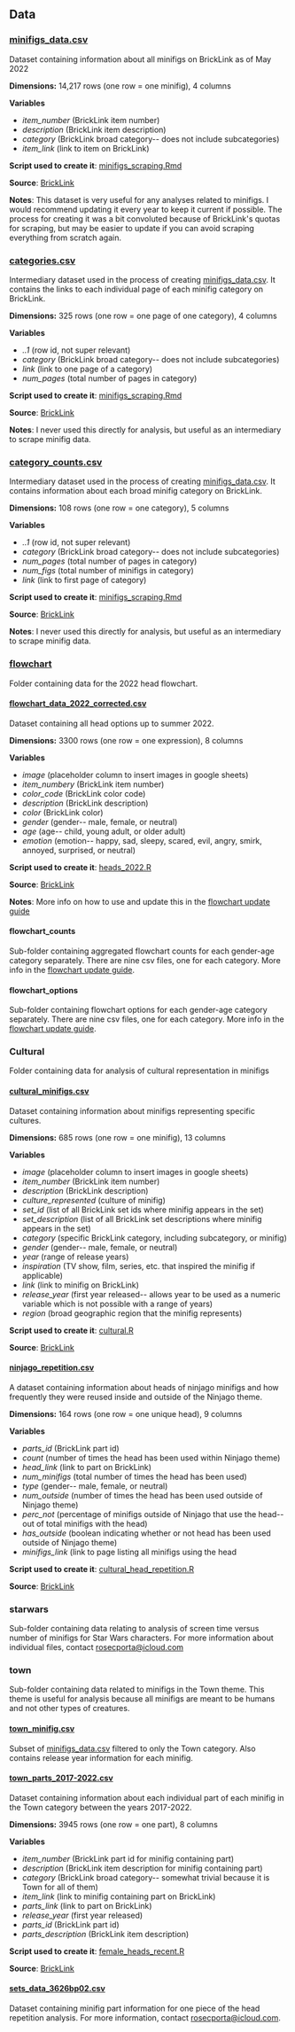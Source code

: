 ## Data

### [minifigs_data.csv](https://github.com/rporta23/WBI/blob/main/data/minifigs_data.csv) 

Dataset containing information about all minifigs on BrickLink as of May 2022

<b>Dimensions:</b> 14,217 rows (one row = one minifig), 4 columns

<b>Variables</b>
  * <i>item_number</i> (BrickLink item number)
  * <i>description</i> (BrickLink item description)
  * <i>category</i> (BrickLink broad category-- does not include subcategories)
  * <i>item_link</i> (link to item on BrickLink)

<b>Script used to create it</b>:
[minifigs_scraping.Rmd](https://github.com/rporta23/WBI/blob/main/minifigs/minifigs_scraping.Rmd)

<b>Source</b>:
[BrickLink](https://www.bricklink.com/catalogTree.asp?itemType=M)

<b>Notes</b>: This dataset is very useful for any analyses related to
minifigs. I would recommend updating it every year to keep it current if
possible. The process for creating it was a bit convoluted because of
BrickLink's quotas for scraping, but may be easier to update if you can
avoid scraping everything from scratch again.

### [categories.csv](https://github.com/rporta23/WBI/blob/main/data/categories.csv)

Intermediary dataset used in the process of creating
    [minifigs_data.csv](https://github.com/rporta23/WBI/blob/main/data/minifigs_data.csv).
    It contains the links to each individual page of each minifig
    category on BrickLink.

<b>Dimensions:</b> 325 rows (one row = one page of one category), 4
columns

<b>Variables</b>
  * <i>..1</i> (row id, not super relevant)
  * <i>category</i> (BrickLink broad category-- does not include subcategories)
  * <i>link</i> (link to one page of a category)
  * <i>num_pages</i> (total number of pages in category)

<b>Script used to create it</b>:
[minifigs_scraping.Rmd](https://github.com/rporta23/WBI/blob/main/minifigs/minifigs_scraping.Rmd)

<b>Source</b>:
[BrickLink](https://www.bricklink.com/catalogTree.asp?itemType=M)

<b>Notes</b>: I never used this directly for analysis, but useful as an
intermediary to scrape minifig data.

### [category_counts.csv](https://github.com/rporta23/WBI/blob/main/data/category_counts.csv)

Intermediary dataset used in the process of creating
    [minifigs_data.csv](https://github.com/rporta23/WBI/blob/main/data/minifigs_data.csv).
    It contains information about each broad minifig category on
    BrickLink.

<b>Dimensions:</b> 108 rows (one row = one category), 5 columns

<b>Variables</b>
  * <i>..1</i> (row id, not super relevant) 
  * <i>category</i> (BrickLink broad category-- does not include subcategories)
  * <i>num_pages</i> (total number of pages in category)
  * <i>num_figs</i> (total number of minifigs in category)
  * <i>link</i> (link to first page of category)

<b>Script used to create it</b>:
[minifigs_scraping.Rmd](https://github.com/rporta23/WBI/blob/main/minifigs/minifigs_scraping.Rmd)

<b>Source</b>:
[BrickLink](https://www.bricklink.com/catalogTree.asp?itemType=M)

<b>Notes</b>: I never used this directly for analysis, but useful as an
intermediary to scrape minifig data.

### [flowchart](https://github.com/rporta23/WBI/tree/main/data/flowchart)

Folder containing data for the 2022 head flowchart. 

#### [flowchart_data_2022_corrected.csv](https://github.com/rporta23/WBI/tree/main/data/flowchart/flowchart_data_2022_corrected.csv) 

Dataset containing all head options up to summer 2022.

<b>Dimensions:</b> 3300 rows (one row = one expression), 8 columns

<b>Variables</b>
  * <i>image</i> (placeholder column to insert images in google sheets) 
  * <i>item_numbery</i> (BrickLink item number)
  * <i>color_code</i> (BrickLink color code)
  * <i>description</i> (BrickLink description)
  * <i>color</i> (BrickLink color)
  * <i>gender</i> (gender-- male, female, or neutral)
  * <i>age</i> (age-- child, young adult, or older adult)
  * <i>emotion</i> (emotion-- happy, sad, sleepy, scared, evil, angry, smirk, annoyed, surprised, or neutral)

<b>Script used to create it</b>:
[heads_2022.R](https://github.com/rporta23/WBI/blob/main/flowchart_update/heads_2022.R)

<b>Source</b>:
[BrickLink](https://www.bricklink.com/catalogList.asp?catType=P&catString=238)

<b>Notes</b>: More info on how to use and update this in the [flowchart update guide](https://rporta23.github.io/WBI/flowchart_update/update_guide.html)

#### flowchart_counts

Sub-folder containing aggregated flowchart counts for each gender-age category separately. There are nine csv files, one for each category. More info in the [flowchart update guide](https://rporta23.github.io/WBI/flowchart_update/update_guide.html). 

#### flowchart_options

Sub-folder containing flowchart options for each gender-age category separately. There are nine csv files, one for each category. More info in the [flowchart update guide](https://rporta23.github.io/WBI/flowchart_update/update_guide.html).

### Cultural

Folder containing data for analysis of cultural representation in minifigs

#### [cultural_minifigs.csv](https://github.com/rporta23/WBI/blob/main/data/cultural/cultural_minifigs.csv)

Dataset containing information about minifigs representing specific cultures.

<b>Dimensions:</b> 685 rows (one row = one minifig), 13 columns

<b>Variables</b>
  * <i>image</i> (placeholder column to insert images in google sheets) 
  * <i>item_number</i> (BrickLink item number)
  * <i>description</i> (BrickLink description)
  * <i>culture_represented</i> (culture of minifig)
  * <i>set_id</i> (list of all BrickLink set ids where minifig appears in the set)
  * <i>set_description</i> (list of all BrickLink set descriptions where minifig appears in the set)
  * <i>category</i> (specific BrickLink category, including subcategory, or minifig)
  * <i>gender</i> (gender-- male, female, or neutral)
  * <i>year</i> (range of release years)
  * <i>inspiration</i> (TV show, film, series, etc. that inspired the minifig if applicable)
  * <i>link</i> (link to minifig on BrickLink)
  * <i>release_year</i> (first year released-- allows year to be used as a numeric variable which is not possible with a range of years)
  * <i>region</i> (broad geographic region that the minifig represents)

<b>Script used to create it</b>:
[cultural.R](https://github.com/rporta23/WBI/blob/main/minifigs/cultural/cultural.R)

<b>Source</b>:
[BrickLink](https://www.bricklink.com/catalogTree.asp?itemType=M)

#### [ninjago_repetition.csv](https://github.com/rporta23/WBI/blob/main/data/cultural/ninjago_repetition.csv)

A dataset containing information about heads of ninjago minifigs and how frequently they were reused inside and outside of the Ninjago theme.

<b>Dimensions:</b> 164 rows (one row = one unique head), 9 columns

<b>Variables</b>
  * <i>parts_id</i> (BrickLink part id) 
  * <i>count</i> (number of times the head has been used within Ninjago theme)
  * <i>head_link</i> (link to part on BrickLink)
  * <i>num_minifigs</i> (total number of times the head has been used)
  * <i>type</i> (gender-- male, female, or neutral)
  * <i>num_outside</i> (number of times the head has been used outside of Ninjago theme)
  * <i>perc_not</i> (percentage of minifigs outside of Ninjago that use the head-- out of total minifigs with the head)
  * <i>has_outside</i> (boolean indicating whether or not head has been used outside of Ninjago theme)
  * <i>minifigs_link</i> (link to page listing all minifigs using the head

<b>Script used to create it</b>:
[cultural_head_repetition.R](https://github.com/rporta23/WBI/blob/main/minifigs/cultural/cultural_head_repetition.R)

<b>Source</b>:
[BrickLink](https://www.bricklink.com/catalogTree.asp?itemType=M)

### starwars

Sub-folder containing data relating to analysis of screen time versus number of minifigs for Star Wars characters. For more information about individual files, contact [rosecporta@icloud.com](mailto:rosecporta@icloud.com)

### town

Sub-folder containing data related to minifigs in the Town theme. This theme is useful for analysis because all minifigs are meant to be humans and not other types of creatures. 

#### [town_minifig.csv](https://github.com/rporta23/WBI/blob/main/data/town/town_minifig.csv)

Subset of [minifigs_data.csv](https://github.com/rporta23/WBI/blob/main/data/minifigs_data.csv) filtered to only the Town category. Also contains release year information for each minifig.

#### [town_parts_2017-2022.csv](https://github.com/rporta23/WBI/blob/main/data/town/town_parts_2017-2022.csv)

Dataset containing information about each individual part of each minifig in the Town category between the years 2017-2022.

<b>Dimensions:</b> 3945 rows (one row = one part), 8 columns

<b>Variables</b>
  * <i>item_number</i> (BrickLink part id for minifig containing part) 
  * <i>description</i> (BrickLink item description for minifig containing part)
  * <i>category</i> (BrickLink broad category-- somewhat trivial because it is Town for all of them)
  * <i>item_link</i> (link to minifig containing part on BrickLink)
  * <i>parts_link</i> (link to part on BrickLink)
  * <i>release_year</i> (first year released)
  * <i>parts_id</i> (BrickLink part id)
  * <i>parts_description</i> (BrickLink item description)

<b>Script used to create it</b>:
[female_heads_recent.R](https://github.com/rporta23/WBI/blob/main/minifigs/head_repetition/female_heads_recent.R)

<b>Source</b>:
[BrickLink](https://www.bricklink.com/catalogTree.asp?itemType=M)

#### [sets_data_3626bp02.csv](https://github.com/rporta23/WBI/blob/main/data/town/sets_data_3626bp02.csv)

Dataset containing minifig part information for one piece of the head repetition analysis. For more information, contact [rosecporta@icloud.com](mailto:rosecporta@icloud.com). 
